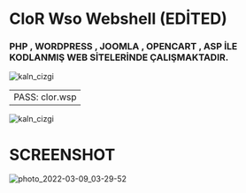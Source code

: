 # CloR Wso Webshell (EDİTED)
### PHP , WORDPRESS , JOOMLA , OPENCART , ASP İLE KODLANMIŞ WEB SİTELERİNDE ÇALIŞMAKTADIR.


![kaln_cizgi](https://user-images.githubusercontent.com/101375754/158007476-05e11448-3162-4e77-887e-25c6d7db68c5.png)
   <table>
      <tr>
         <td>PASS: clor.wsp</td>
      </tr>
   </table>
   
   ![kaln_cizgi](https://user-images.githubusercontent.com/101375754/158007476-05e11448-3162-4e77-887e-25c6d7db68c5.png)
   
   # SCREENSHOT
![photo_2022-03-09_03-29-52](https://user-images.githubusercontent.com/101375754/158007308-88368adc-2ff2-4853-b31d-3fb2f3fcc25e.jpg)
